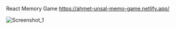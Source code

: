 React Memory Game
https://ahmet-unsal-memo-game.netlify.app/

![Screenshot_1](https://github.com/AhmetUnsal98/memory-game/assets/66937298/0d0bacac-dc7b-4558-bf2b-ac7eb5589565)
